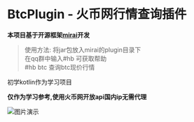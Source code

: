# BtcPlugin - 火币网行情查询插件

**本项目基于开源框架[mirai](https://github.com/mamoe/mirai)开发**


> 使用方法: 将jar包放入mirai的plugin目录下<br>
> 在qq群中输入#hb 可获取帮助<br>
> #hb btc  查询btc现价行情

初学kotlin作为学习项目

**仅作为学习参考,使用火币网开放api国内ip无需代理**

![图片演示](http://www.souts.cn/upload/2021/06/iShot2021-06-01%2018.23.23-b421a200580b47c59ea18fbf2344c64c.png)
